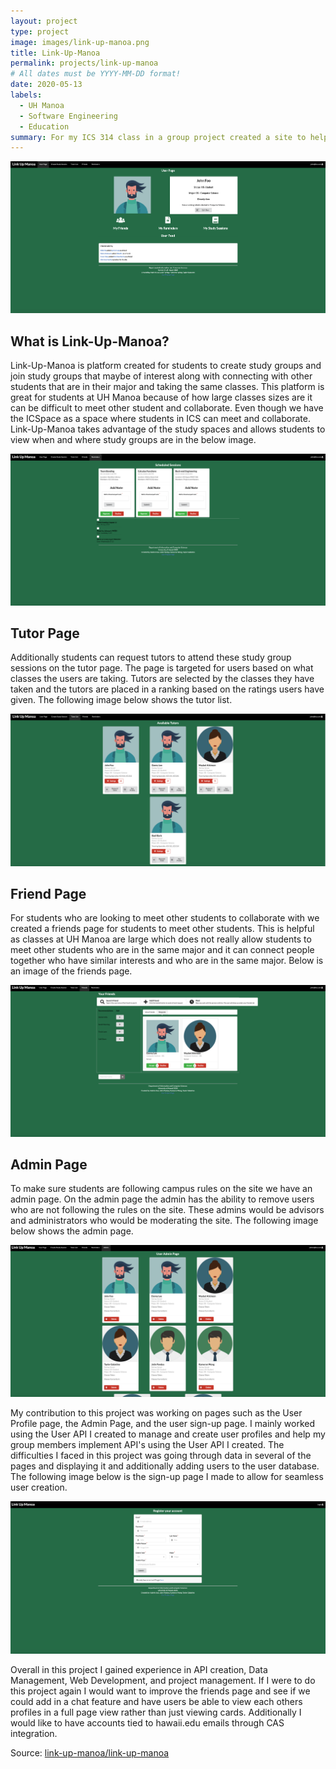 ```yaml
---
layout: project
type: project
image: images/link-up-manoa.png
title: Link-Up-Manoa
permalink: projects/link-up-manoa
# All dates must be YYYY-MM-DD format!
date: 2020-05-13
labels:
  - UH Manoa
  - Software Engineering
  - Education
summary: For my ICS 314 class in a group project created a site to help UH Manoa students study in groups and meet other students in the same discipline. 
---
```


<img class="ui centered large image" src="../images/link-up-manoa-userpage.png">

## What is Link-Up-Manoa?

Link-Up-Manoa is platform created for students to create study groups and join study groups that maybe of interest along with connecting with other students that are in their major and taking the same classes. This platform is great for students at UH Manoa because of how large classes sizes are it can be difficult to meet other student and collaborate. Even though we have the ICSpace as a space where students in ICS can meet and collaborate. Link-Up-Manoa takes advantage of the study spaces and allows students to view when and where study groups are in the below image.

<img class="ui centered large image" src="../images/link-up-manoa-study-sessions.png">

## Tutor Page
Additionally students can request tutors to attend these study group sessions on the tutor page. The page is targeted for users based on what classes the users are taking. Tutors are selected by the classes they have taken and the tutors are placed in a ranking based on the ratings users have given. The following image below shows the tutor list.

<img class="ui centered large image" src="../images/link-up-manoa-tutor.png">

## Friend Page
For students who are looking to meet other students to collaborate with we created a friends page for students to meet other students. This is helpful as classes at UH Manoa are large which does not really allow students to meet other students who are in the same major and it can connect people together who have similar interests and who are in the same major. Below is an image of the friends page.

<img class="ui centered large image" src="../images/link-up-manoa-friends.png">

## Admin Page
To make sure students are following campus rules on the site we have an admin page. On the admin page the admin has the ability to remove users who are not following the rules on the site. These admins would be advisors and administrators who would be moderating the site. The following image below shows the admin page.

<img class="ui centered large image" src="../images/link-up-manoa-admin.png">

My contribution to this project was working on pages such as the User Profile page, the Admin Page, and the user sign-up page. I mainly worked using the User API I created to manage and create user profiles and help my group members implement API's using the User API I created. The difficulties I faced in this project was going through data in several of the pages and displaying it and additionally adding users to the user database. The following image below is the sign-up page I made to allow for seamless user creation.

<img class="ui centered large image" src="../images/link-up-manoa-register.png">

Overall in this project I gained experience in API creation, Data Management, Web Development, and project management. If I were to do this project again I would want to improve the friends page and see if we could add in a chat feature and have users be able to view each others profiles in a full page view rather than just viewing cards. Additionally I would like to have accounts tied to hawaii.edu emails through CAS integration.

Source: <a href="https://link-up-manoa.github.io"><i class="large github icon "></i>link-up-manoa/link-up-manoa</a> 


